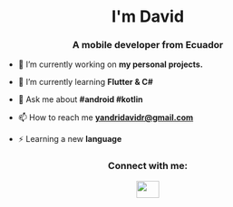 <h1 align="center">I'm David</h1>
<h3 align="center">A mobile developer from Ecuador</h3>

- 🔭 I’m currently working on **my personal projects.**

- 🌱 I’m currently learning **Flutter & C#**

- 💬 Ask me about **#android #kotlin**

- 📫 How to reach me **yandridavidr@gmail.com**

- ⚡ Learning a new **language**

<p align="center">
<h3 align="center">Connect with me:</h3>
</p>

<p align="center">  <a href="https://www.linkedin.com/in/yandri-david-reyes-montalv%C3%A1n-782958164/" target="blank"><img align="middle" src="https://cdn.jsdelivr.net/npm/simple-icons@3.0.1/icons/linkedin.svg" alt="" height="30" width="40" /></a>
